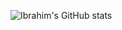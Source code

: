 ![Ibrahim's GitHub stats](https://github-readme-stats.vercel.app/api?username=im28&count_private=true)
